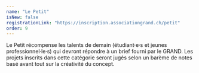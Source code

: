 ```yaml
---
name: "Le Petit"
isNew: false
registrationLink: "https://inscription.associationgrand.ch/petit"
order: 9
---
```


Le Petit récompense les talents de demain (étudiant·e·s et jeunes professionnel·le·s) qui devront répondre à un brief fourni par le GRAND. Les projets inscrits dans cette catégorie seront jugés selon un barème de notes basé avant tout sur la créativité du concept.